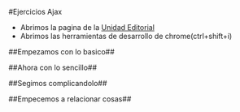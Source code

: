 #Ejercicios Ajax

- Abrimos la pagina de la [Unidad Editorial](http://www.unidadeditorial.es/)
- Abrimos las herramientas de desarrollo de chrome(ctrl+shift+i)

##Empezamos con lo basico##


##Ahora con lo sencillo##


##Segimos complicandolo##


##Empecemos a relacionar cosas##

